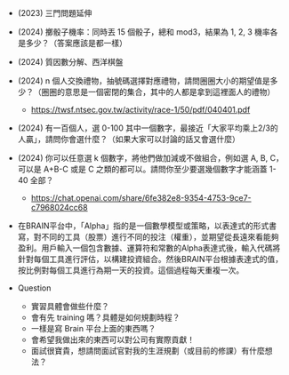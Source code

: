 
* (2023) 三門問題延伸
* (2024) 擲骰子機率：同時丟 15 個骰子，總和 mod3，結果為 1, 2, 3 機率各是多少？（答案應該是都一樣）
* (2024) 質因數分解、西洋棋盤
* (2024) n 個人交換禮物，抽號碼選擇對應禮物，請問圈圈大小的期望值是多少？（圈圈的意思是一個密閉的集合，其中的人都是拿到這裡面人的禮物）
	* https://twsf.ntsec.gov.tw/activity/race-1/50/pdf/040401.pdf
* (2024) 有一百個人，選 0-100 其中一個數字，最接近「大家平均乘上2/3的人贏」，請問你會選什麼？（如果大家可以討論的話又會選什麼）
* (2024) 你可以任意選 k 個數字，將他們做加減或不做組合，例如選 A, B, C，可以是 A+B-C 或是 C 之類的都可以。請問你至少要選幾個數字才能涵蓋 1-40 全部？
	* https://chat.openai.com/share/6fe382e8-9354-4753-9ce7-c7968024cc68


* 在BRAIN平台中，「Alpha」指的是一個數學模型或策略，以表達式的形式書寫，對不同的工具（股票）進行不同的投注（權重），並期望從長遠來看能夠盈利。用戶輸入一個包含數據、運算符和常數的Alpha表達式後，輸入代碼將針對每個工具進行評估，以構建投資組合。然後BRAIN平台根據表達式的值，按比例對每個工具進行為期一天的投資。這個過程每天重複一次。
* Question
	* 實習具體會做些什麼？
	* 會有先 training 嗎？具體是如何規劃時程？
	* 一樣是寫 Brain 平台上面的東西嗎？
	* 會希望我做出來的東西可以對公司有實際貢獻！
	* 面試很寶貴，想請問面試官對我的生涯規劃（或目前的修課）有什麼想法？